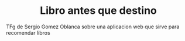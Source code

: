 <h1 align="center">Libro antes que destino</h1>

TFg de Sergio Gomez Oblanca sobre una aplicacion web que sirve para recomendar libros
